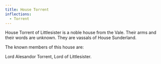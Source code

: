 ```yaml
---
title: House Torrent
inflections:
  - Torrent
---
```


House Torrent of Littlesister is a noble house from the Vale. Their arms and their words are unknown. They are vassals of House Sunderland.

The known members of this house are:

Lord Alesandor Torrent, Lord of Littlesister.


